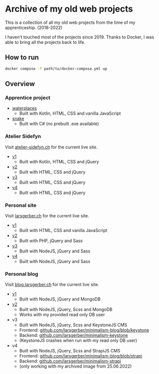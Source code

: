 # Archive of my old web projects

This is a collection of all my old web projects from the time of my apprenticeship. (2018-2022)

I haven't touched most of the projects since 2019. Thanks to Docker, I was able to bring all the projects back to life.

## How to run

```bash
docker compose -f path/to/docker-compose.yml up
```

## Overview

### Apprentice project

- [waterplaces](/waterplaces/)
  - Built with Kotlin, HTML, CSS and vanilla JavaScript
- [snake](/snake/)
  - Built with C# (no prebuilt .exe available)

### Atelier Sidefyn

Visit [atelier-sidefyn.ch](https://atelier-sidefyn.ch/?utm_source=github) for the current live site.

- [v1](/atelier-sidefyn/v1/)
  - Built with Kotlin, HTML, CSS and jQuery
- [v2](/atelier-sidefyn/v2/)
  - Built with HTML, CSS and jQuery
- [v3](/atelier-sidefyn/v3/)
  - Built with HTML, CSS and jQuery
- [v4](/atelier-sidefyn/v4/)
  - Built with HTML, CSS and jQuery

### Personal site

Visit [larsgerber.ch](https://larsgerber.ch/?utm_source=github) for the current live site.

- [v1](/larsgerber/v1/)
  - Built with HTML, CSS and vanilla JavaScript
- [v2](/larsgerber/v2/)
  - Built with PHP, jQuery and Sass
- [v3](/larsgerber/v3/)
  - Built with NodeJS, jQuery and Sass
- [v4](/larsgerber/v4/)
  - Built with NodeJS, jQuery and Sass

### Personal blog

Visit [blog.larsgerber.ch](https://blog.larsgerber.ch/?utm_source=github) for the current live site.

- [v1](/blog-larsgerber/v1/)
  - Built with NodeJS, jQuery and MongoDB
- [v2](/blog-larsgerber/v2/)
  - Built with NodeJS, jQuery, Scss and MongoDB
  - Works with my provided read only DB user
- v3
  - Built with NodeJS, jQuery, Scss and KeystoneJS CMS
  - Frontend: [github.com/larsgerber/minimalism-blog/blob/keystone](https://github.com/larsgerber/minimalism-blog/blob/keystone/docker-compose.yml)
  - Backend: [github.com/larsgerber/minimalism-keystone](https://github.com/larsgerber/minimalism-keystone/blob/master/docker-compose.yml)
  - (KeystoneJS crashes when run with my read only DB user)
- v4
  - Built with NodeJS, jQuery, Scss and StrapiJS CMS
  - Frontend: [github.com/larsgerber/minimalism-blog/blob/strapi](https://github.com/larsgerber/minimalism-blog/blob/strapi/docker-compose.yml)
  - Backend: [github.com/larsgerber/minimalism-strapi](https://github.com/larsgerber/minimalism-strapi/blob/master/docker-compose.yml)
  - (only working with my archived image from 25.06.2022)
